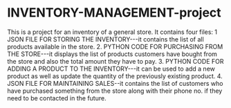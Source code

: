 # INVENTORY-MANAGEMENT-project
This is a project for an inventory of a general store. It contains four files: 1 JSON FILE FOR STORING THE INVENTORY---it contains the list of all products available in the store. 2. PYTHON CODE FOR PURCHASING FROM THE STORE---it displays the list of products customers have bought from the store and also the total amount they have to pay. 3. PYTHON CODE FOR ADDING A PRODUCT TO THE INVENTORY---it can be used to add a new product as well as update the quantity of the previously existing product. 4. JSON FILE FOR MAINTAINING SALES--it contains the list of customers who have purchased something from the store along with their phone no. if they need to be contacted in the future.
